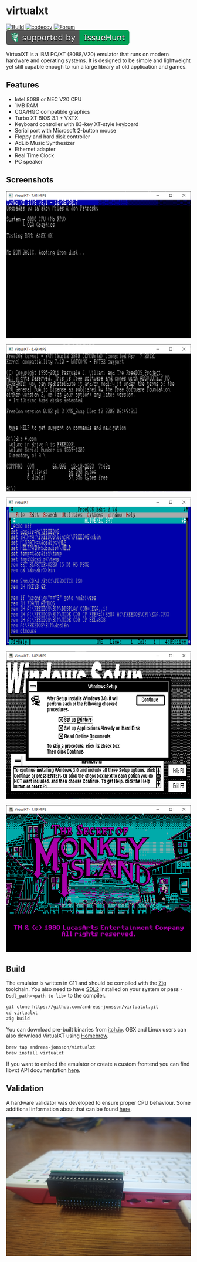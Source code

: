 # virtualxt

[![Build](https://github.com/andreas-jonsson/virtualxt/actions/workflows/build.yml/badge.svg)](https://github.com/andreas-jonsson/virtualxt/actions/workflows/ci.yml)
[![codecov](https://codecov.io/gh/andreas-jonsson/virtualxt/branch/main/graph/badge.svg?token=miEtCEo0s4)](https://codecov.io/gh/andreas-jonsson/virtualxt)
[![Forum](https://img.shields.io/badge/forum-VOGONS-blueviolet)](https://www.vogons.org/viewforum.php?f=9)
[![Support](https://github.com/BoostIO/issuehunt-materials/raw/master/v1/issuehunt-shield-v1.svg)](https://issuehunt.io/r/andreas-jonsson/virtualxt)

VirtualXT is a IBM PC/XT (8088/V20) emulator that runs on modern hardware and operating systems.
It is designed to be simple and lightweight yet still capable enough to run a large
library of old application and games.

## Features

* Intel 8088 or NEC V20 CPU
* 1MB RAM
* CGA/HGC compatible graphics
* Turbo XT BIOS 3.1 + VXTX
* Keyboard controller with 83-key XT-style keyboard
* Serial port with Microsoft 2-button mouse
* Floppy and hard disk controller
* AdLib Music Synthesizer
* Ethernet adapter
* Real Time Clock
* PC speaker

## Screenshots

![bios screenshot](screenshots/bios.PNG)

![freedos screenshot](screenshots/freedos.PNG)

![edit screenshot](screenshots/edit.PNG)

![win30setup screenshot](screenshots/win30setup.PNG)

![monkey screenshot](screenshots/monkey.PNG)

## Build

The emulator is written in C11 and should be compiled with the [Zig](https://ziglang.org/) toolchain.
You also need to have [SDL2](https://www.libsdl.org/) installed on your system or pass `-Dsdl_path=<path to lib>` to the compiler.

```
git clone https://github.com/andreas-jonsson/virtualxt.git
cd virtualxt
zig build
```

You can download pre-built binaries from [itch.io](https://phix.itch.io/virtualxt/purchase). OSX and Linux users can also download VirtualXT using [Homebrew](https://brew.sh).

```
brew tap andreas-jonsson/virtualxt
brew install virtualxt
```

If you want to embed the emulator or create a custom frontend you can find libvxt API documentation [here](https://andreas-jonsson.github.io/virtualxt).

## Validation

A hardware validator was developed to ensure proper CPU behaviour.
Some additional information about that can be found [here](https://hackaday.io/project/184209-virtualxt-hardware-validator).

![validator screenshot](screenshots/validator.jpg)
